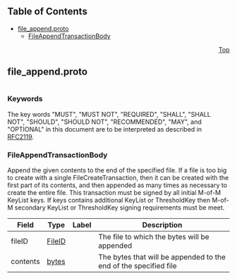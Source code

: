 ## Table of Contents

- [file_append.proto](#file_append-proto)
    - [FileAppendTransactionBody](#proto-FileAppendTransactionBody)
  



<a name="file_append-proto"></a>
<p align="right"><a href="#top">Top</a></p>

## file_append.proto
#

### Keywords
The key words "MUST", "MUST NOT", "REQUIRED", "SHALL", "SHALL NOT",
"SHOULD", "SHOULD NOT", "RECOMMENDED", "MAY", and "OPTIONAL" in this
document are to be interpreted as described in [RFC2119](https://www.ietf.org/rfc/rfc2119).


<a name="proto-FileAppendTransactionBody"></a>

### FileAppendTransactionBody
Append the given contents to the end of the specified file. If a file is too big to create with a
single FileCreateTransaction, then it can be created with the first part of its contents, and
then appended as many times as necessary to create the entire file. This transaction must be
signed by all initial M-of-M KeyList keys. If keys contains additional KeyList or ThresholdKey
then M-of-M secondary KeyList or ThresholdKey signing requirements must be meet.


| Field | Type | Label | Description |
| ----- | ---- | ----- | ----------- |
| fileID | [FileID](#proto-FileID) |  | The file to which the bytes will be appended |
| contents | [bytes](#bytes) |  | The bytes that will be appended to the end of the specified file |





 <!-- end messages -->

 <!-- end enums -->

 <!-- end HasExtensions -->

 <!-- end services -->



